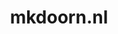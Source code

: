 ---
layout: post
title:  "mkdoorn.nl"
internal_url:  "/dutchgov/mkdoorn.nl.html"
categories: dutchgov
---